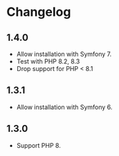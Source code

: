 Changelog
=========

1.4.0
-----

* Allow installation with Symfony 7.
* Test with PHP 8.2, 8.3
* Drop support for PHP < 8.1

1.3.1
-----

* Allow installation with Symfony 6.

1.3.0
-----

* Support PHP 8.
